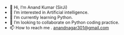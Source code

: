 - 👋 Hi, I’m Anand Kumar (SirJi)
- 👀 I’m interested in Artificial intelligence.
- 🌱 I’m currently learning Python.
- 💞️ I’m looking to collaborate on Python coding practice.
- 📫 How to reach me . anandnagar301@gmail.com

<!---
Anandnagar301/Anandnagar301 is a ✨ special ✨ repository because its `README.md` (this file) appears on your GitHub profile.
You can click the Preview link to take a look at your changes.
--->
